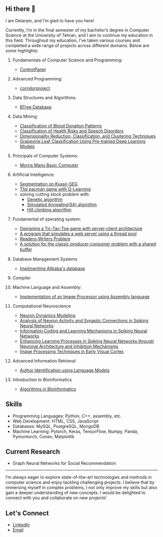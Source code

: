 ## Hi there 👋

I am Delaram, and I’m glad to have you here!

Currently, I’m in the final semester of my bachelor’s degree in Computer Science at the University of Tehran, and I aim to continue my education in this field. Throughout my education, I’ve taken various courses and completed a wide range of projects across different domains. Below are some highlights:

1) Fundamentals of Computer Science and Programming:
   - [ControlPanel](https://github.com/delaramhosseini/ControlPanel)

3) Advanced Programming:
   - [corridorproject](https://github.com/delaramhosseini/corridorproject)
   
5) Data Structures and Algorithms:
   - [BTree Database](https://github.com/delaramhosseini/BTree-Database)
     
6) Data Mining:
   - [Classification of Blood Donation Patterns](https://github.com/delaramhosseini/Classification-of-Blood-Donation-Patterns)
   - [Classification of Health Risks and Speech Disorders](https://github.com/delaramhosseini/Classification-of-Health-Risks-and-Speech-Disorders)
   - [Dimensionality Reduction, Classification, and Clustering Techniques](https://github.com/delaramhosseini/Dimensionality-Reduction-Classification-and-Clustering-Techniques)
   - [Grapevine Leaf Classification Using Pre-trained Deep Learning Models](https://github.com/delaramhosseini/Grapevine-Leaf-Classification-Using-Pre-trained-Deep-Learning-Models)
   
8) Principals of Computer Systems:
   - [Morris Mano Basic Computer](https://github.com/delaramhosseini/Morris-Mano-Basic-Computer)
  
9) Artificial Intelligence:
   - [Segmentation on Kvasir-SEG](https://github.com/delaramhosseini/Segmentation-on-Kvasir-SEG)
   - [The pacman game with Q-Learning](https://github.com/delaramhosseini/The-pacman-game-with-Q-Learning)
   - solving cutting stock problem with:
      - [Genetic algorithm](https://github.com/delaramhosseini/Cutting-Stock-Problem-Genetic-Algorithms)
      - [Simulated Annealing(SA) algorithm](https://github.com/delaramhosseini/Cutting-Stock-Problem-Simulated-Annealing)
      - [Hill climbing algorithm](https://github.com/delaramhosseini/Cutting-Stock-Problem-Hill-Climbing-Algorithm)

10) Fundamental of operating system:
    - [Designing a Tic-Tac-Toe game with server-client architecture](https://github.com/delaramhosseini/Tic-tac-toe-Game)
    - [A program that simulates a web server using a thread pool](https://github.com/delaramhosseini/Web-Server)
    - [Readers-Writers Problem](https://github.com/delaramhosseini/Readers-Writers-Problem)
    - [A solution for the classic producer-consumer problem with a shared buﬀer](https://github.com/delaramhosseini/Producer-consumer-problem)
    
11) Database Management Systems
    - [Implimenting Alibaba's database](https://github.com/delaramhosseini/Alibaba-Database-Simulatio-with-SQL)
      
14) Compiler
    
15) Machine Language and Assembly:
    - [Implementation of an Image Processor using Assembly language](https://github.com/delaramhosseini/Image-Processing-With-Assembly)
  
11) Computational Neuroscience
    - [Neuron Dynamics Modeling](https://github.com/delaramhosseini/Neuron-Dynamics-Modeling)
    - [Analysis of Neuron Activity and Synaptic Connections in Spiking Neural Networks](https://github.com/delaramhosseini/Analysis-of-Neuron-Activity-and-Synaptic-Connections-in-Spiking-Neural-Networks)
    - [Information Coding and Learning Mechanisms in Spiking Neural Networks](https://github.com/delaramhosseini/Exploring-Coding-Methods-and-Learning-Mechanisms-in-Spiking-Neural-Networks)
    - [Enhancing Learning Processes in Spiking Neural Networks through Neuronal Architecture and Inhibition Mechanisms](https://github.com/delaramhosseini/Dynamics-of-Learning-in-Spiking-Neural-Networks)
    - [Image Processing Techniques in Early Visual Cortex](https://github.com/delaramhosseini/Image-Processing-Techniques-in-Early-Visual-Cortex)
    
13) Advanced Information Retrieval
    - [Author Identification using Language Models](https://github.com/delaramhosseini/Author-Identification-using-Language-Models)

15) Introduction to Bioinformatics
    - [Algorithms in Bioinformatics](https://github.com/delaramhosseini/Algorithms-in-Bioinformatics/blob/main/README.md)

## Skills
   - Programming Languages: Python, C++, assembly, etc.
   - Web Development: HTML, CSS, JavaScript
   - Databases: MySQL, PostgreSQL, MongoDB
   - Machine Learning: Pytorch, Keras, TensorFlow, Numpy, Panda, Pymontorch, Conex, Matplotlib

## Current Research
   - Graph Neural Networks for Social Recommendation

---

I’m always eager to explore state-of-the-art technologies and methods in computer science and enjoy tackling challenging projects. I believe that by immersing myself in complex problems, I not only improve my skills but also gain a deeper understanding of new concepts. I would be delighted to connect with you and collaborate on new projects!

## Let's Connect
- [LinkedIn](https://linkedin.com/in/delaramhosseini)
- [Email](hossienidelaram@gmail.com)






<!--
**delaramhosseini/delaramhosseini** is a ✨ _special_ ✨ repository because its `README.md` (this file) appears on your GitHub profile.

Here are some ideas to get you started:

- 🔭 I’m currently working on ...
- 🌱 I’m currently learning ...
- 👯 I’m looking to collaborate on ...
- 🤔 I’m looking for help with ...
- 💬 Ask me about ...
- 📫 How to reach me: ...
- 😄 Pronouns: ...
- ⚡ Fun fact: ...
-->
